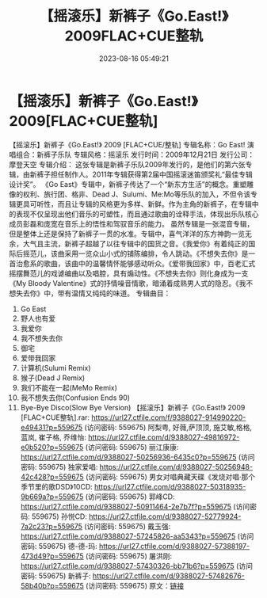 ﻿---
title: 【摇滚乐】新裤子《Go.East!》2009FLAC+CUE整轨
date: 2023-08-16 05:49:21
categories: APE、FLAC、MP3
tags: 华语中文
---
# 【摇滚乐】新裤子《Go.East!》2009[FLAC+CUE整轨]

【摇滚乐】新裤子《Go.East!》 2009 [FLAC+CUE/整轨]
专辑名称：Go East!
演唱组合：新裤子乐队
专辑风格：摇滚乐
发行时间：2009年12月21日
发行公司：摩登天空
专辑介绍：
这张专辑是新裤子乐队2009年发行的，是他们的第六张专辑，由新裤子担任制作人。2011年专辑获得第2届中国摇滚迷笛颁奖礼“最佳专辑设计奖”。
《Go East》专辑中，新裤子传达了一个“新东方生活”的概念。重塑雕像的权利、旅行团、格非、Dead
J、Sulumi、Me:Mo等乐队的加入，不但令该专辑更具可听性，而且让专辑的风格更为多样、新鲜。作为主角的新裤子，在专辑中的表现不仅呈现出他们音乐的可塑性，而且通过歌曲的诠释手法，体现出乐队核心成员彭磊和庞宽在音乐上的悟性和驾驭音乐的能力。
虽然专辑是一张混音专辑，但是整体上还是保持了新裤子一贯的水准。专辑中，喜气洋洋的东方神韵一览无余，大气且主流，新裤子超越了以往专辑中的国货之音。《我爱你》有着纯正的国际后摇范儿，该曲采用一览众山小式的铺陈编排，令人跳动。《不想失去你》是一首治愈系的歌曲，该曲中的温馨情怀能够感动听众。《爱带我回家》中，百老汇式摇摆舞范儿的戏谑编曲以及唱腔，具有煽动性。《不想失去你》则化身成为一支《My
Bloody Valentine》式的抒情噪音情歌，暗涌着成熟男人式的隐忍。《我不想失去你》中，带有温情又纯纯的味道。
专辑曲目：
01. Go East
02. 野人也有爱
03. 我爱你
04. 我不想失去你
05. 御宅
06. 爱带我回家
07. 计算机(Sulumi Remix)
08. 猴子(Dead J Remix)
09. 我们不能在一起(MeMo Remix)
10. 我不想失去你(Confusion Ends 90)
11. Bye-Bye Disco(Slow Bye Version)
【摇滚乐】新裤子《Go.East!》 2009 [FLAC+CUE整轨].rar: https://url27.ctfile.com/f/9388027-914990220-e49431?p=559675
(访问密码: 559675)
阿梨粤, 好薇,萨顶顶, 施艾敏,格格, 蓝岚, 崔子格, 乔维怡: https://url27.ctfile.com/d/9388027-49816972-e0b520?p=559675
(访问密码: 559675)
丽江康康: https://url27.ctfile.com/d/9388027-50256936-6435c0?p=559675
(访问密码: 559675)
独家爱唱: https://url27.ctfile.com/d/9388027-50256948-42c428?p=559675
(访问密码: 559675)
男女对唱典藏天碟《发烧对唱·那个季节里的歌DSD》10CD: https://url27.ctfile.com/d/9388027-50318935-9b669a?p=559675
(访问密码: 559675)
郭峰CD: https://url27.ctfile.com/d/9388027-50911464-2e7b7f?p=559675
(访问密码: 559675)
孙悦CD: https://url27.ctfile.com/d/9388027-52779924-7a2c23?p=559675
(访问密码: 559675)
戴玉强: https://url27.ctfile.com/d/9388027-57245826-aa5343?p=559675
(访问密码: 559675)
德-德-玛: https://url27.ctfile.com/d/9388027-57388197-473d49?p=559675
(访问密码: 559675)
屠洪刚: https://url27.ctfile.com/d/9388027-57430326-bb71b6?p=559675
(访问密码: 559675)
新裤子: https://url27.ctfile.com/d/9388027-57482676-58b40b?p=559675
(访问密码: 559675)
原文：[链接](https://blog.sina.com.cn/s/blog_1647c7e760103134j.html)